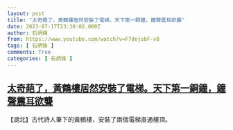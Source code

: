 ```yaml
---
layout: post
title: "太奇葩了，黃鶴樓居然安裝了電梯。天下第一銅鐘，鐘聲震耳欲聾"
date: 2023-07-17T23:30:02.000Z
author: 石炳鋒
from: https://www.youtube.com/watch?v=F7dejobF-v8
tags: [ 石炳锋 ]
comments: True
categories: [ 石炳锋 ]
---
```

<!--1689636602000-->
[太奇葩了，黃鶴樓居然安裝了電梯。天下第一銅鐘，鐘聲震耳欲聾](https://www.youtube.com/watch?v=F7dejobF-v8)
------

<div>
【湖北】古代詩人筆下的黃鶴樓，安裝了兩個電梯直通樓頂。
</div>
